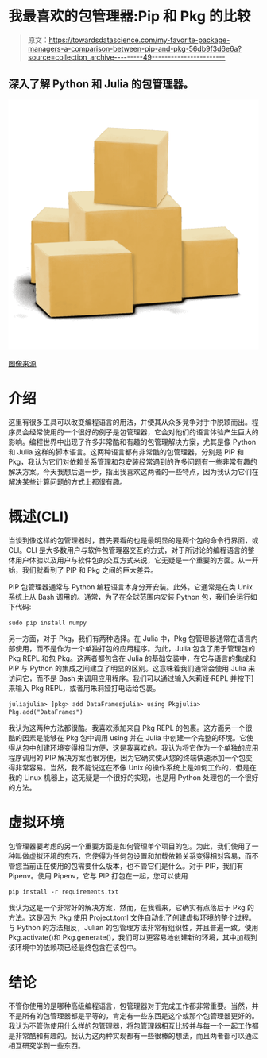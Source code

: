 # 我最喜欢的包管理器:Pip 和 Pkg 的比较

> 原文：<https://towardsdatascience.com/my-favorite-package-managers-a-comparison-between-pip-and-pkg-56db9f3d6e6a?source=collection_archive---------49----------------------->

## 深入了解 Python 和 Julia 的包管理器。

![](img/5b26c3f66e4500f0e51d9efd5f957dcc.png)

[图像来源](https://pixabay.com/images/id-2484036/)

# 介绍

这里有很多工具可以改变编程语言的用法，并使其从众多竞争对手中脱颖而出。程序员会经常使用的一个很好的例子是包管理器，它会对他们的语言体验产生巨大的影响。编程世界中出现了许多非常酷和有趣的包管理解决方案，尤其是像 Python 和 Julia 这样的脚本语言。这两种语言都有非常酷的包管理器，分别是 PIP 和 Pkg，我认为它们对依赖关系管理和包安装经常遇到的许多问题有一些非常有趣的解决方案。今天我想后退一步，指出我喜欢这两者的一些特点，因为我认为它们在解决某些计算问题的方式上都很有趣。

# 概述(CLI)

当谈到像这样的包管理器时，首先要看的也是最明显的是两个包的命令行界面，或 CLI。CLI 是大多数用户与软件包管理器交互的方式，对于所讨论的编程语言的整体用户体验以及用户与软件包的交互方式来说，它无疑是一个重要的方面。从一开始，我们就看到了 PIP 和 Pkg 之间的巨大差异。

PIP 包管理器通常与 Python 编程语言本身分开安装。此外，它通常是在类 Unix 系统上从 Bash 调用的。通常，为了在全球范围内安装 Python 包，我们会运行如下代码:

```
sudo pip install numpy
```

另一方面，对于 Pkg，我们有两种选择。在 Julia 中，Pkg 包管理器通常在语言内部使用，而不是作为一个单独打包的应用程序。为此，Julia 包含了用于管理包的 Pkg REPL 和包 Pkg。这两者都包含在 Julia 的基础安装中，在它与语言的集成和 PIP 与 Python 的集成之间建立了明显的区别。这意味着我们通常会使用 Julia 来访问它，而不是 Bash 来调用应用程序。我们可以通过输入朱莉娅·REPL 并按下]来输入 Pkg REPL，或者用朱莉娅打电话给包裹。

```
juliajulia> ]pkg> add DataFramesjulia> using Pkgjulia> Pkg.add("DataFrames")
```

我认为这两种方法都很酷。我喜欢添加来自 Pkg REPL 的包裹。这方面另一个很酷的因素是能够在 Pkg 包中调用 using 并在 Julia 中创建一个完整的环境。它使得从包中创建环境变得相当方便，这是我喜欢的。我认为将它作为一个单独的应用程序调用的 PIP 解决方案也很方便，因为它确实使从您的终端快速添加一个包变得非常容易。当然，我不能说这在不像 Unix 的操作系统上是如何工作的，但是在我的 Linux 机器上，这无疑是一个很好的实现，也是用 Python 处理包的一个很好的方法。

# 虚拟环境

包管理器要考虑的另一个重要方面是如何管理单个项目的包。为此，我们使用了一种叫做虚拟环境的东西，它使得为任何包设置和加载依赖关系变得相对容易，而不管您当前正在使用的包需要什么版本，也不管它们是什么。对于 PIP，我们有 Pipenv。使用 Pipenv，它与 PIP 打包在一起，您可以使用

```
pip install -r requirements.txt
```

我认为这是一个非常好的解决方案，然而，在我看来，它确实有点落后于 Pkg 的方法。这是因为 Pkg 使用 Project.toml 文件自动化了创建虚拟环境的整个过程。与 Python 的方法相反，Julian 的包管理方法非常有组织性，并且普遍一致。使用 Pkg.activate()和 Pkg.generate()，我们可以更容易地创建新的环境，其中加载到该环境中的依赖项已经最终包含在该包中。

# 结论

不管你使用的是哪种高级编程语言，包管理器对于完成工作都非常重要。当然，并不是所有的包管理器都是平等的，肯定有一些东西是这个或那个包管理器更好的。我认为不管你使用什么样的包管理器，将包管理器相互比较并与每一个一起工作都是非常酷和有趣的。我认为这两种实现都有一些很棒的想法，而且两者都可以通过相互研究学到一些东西。